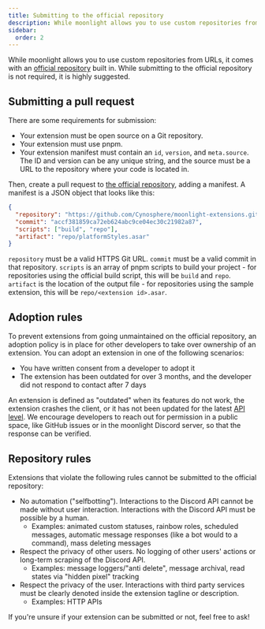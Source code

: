 ```yaml
---
title: Submitting to the official repository
description: While moonlight allows you to use custom repositories from URLs, it comes with an official repository built in.
sidebar:
  order: 2
---
```


While moonlight allows you to use custom repositories from URLs, it comes with an [official repository][extensions] built in. While submitting to the official repository is not required, it is highly suggested.

## Submitting a pull request

There are some requirements for submission:

- Your extension must be open source on a Git repository.
- Your extension must use pnpm.
- Your extension manifest must contain an `id`, `version`, and `meta.source`. The ID and version can be any unique string, and the source must be a URL to the repository where your code is located in.

Then, create a pull request to [the official repository][extensions], adding a manifest. A manifest is a JSON object that looks like this:

```json
{
  "repository": "https://github.com/Cynosphere/moonlight-extensions.git",
  "commit": "accf381859ca72eb624abc9ce04ec30c21982a87",
  "scripts": ["build", "repo"],
  "artifact": "repo/platformStyles.asar"
}
```

`repository` must be a valid HTTPS Git URL. `commit` must be a valid commit in that repository. `scripts` is an array of pnpm scripts to build your project - for repositories using the official build script, this will be `build` and `repo`. `artifact` is the location of the output file - for repositories using the sample extension, this will be `repo/<extension id>.asar`.

## Adoption rules

To prevent extensions from going unmaintained on the official repository, an adoption policy is in place for other developers to take over ownership of an extension. You can adopt an extension in one of the following scenarios:

- You have written consent from a developer to adopt it
- The extension has been outdated for over 3 months, and the developer did not respond to contact after 7 days

An extension is defined as "outdated" when its features do not work, the extension crashes the client, or it has not been updated for the latest [API level](/ext-dev/migrating-api-levels). We encourage developers to reach out for permission in a public space, like GitHub issues or in the moonlight Discord server, so that the response can be verified.

[extensions]: <https://github.com/moonlight-mod/extensions>

## Repository rules

Extensions that violate the following rules cannot be submitted to the official repository:

- No automation ("selfbotting"). Interactions to the Discord API cannot be made without user interaction. Interactions with the Discord API must be possible by a human.
  - Examples: animated custom statuses, rainbow roles, scheduled messages, automatic message responses (like a bot would to a command), mass deleting messages
- Respect the privacy of other users. No logging of other users' actions or long-term scraping of the Discord API.
  - Examples: message loggers/"anti delete", message archival, read states via "hidden pixel" tracking
- Respect the privacy of the user. Interactions with third party services must be clearly denoted inside the extension tagline or description.
  - Examples: HTTP APIs

If you're unsure if your extension can be submitted or not, feel free to ask!

